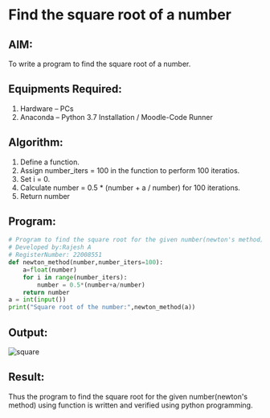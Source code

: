 # Find the square root of a number

## AIM:
To write a program to find the square root of a number.

## Equipments Required:
1. Hardware – PCs
2. Anaconda – Python 3.7 Installation / Moodle-Code Runner

## Algorithm:
 1. Define a function.
 2. Assign number_iters = 100 in the function to perform 100 iteratios.
 3. Set i = 0.
 4. Calculate  number = 0.5 * (number + a / number) for 100 iterations.
 5. Return number

## Program:
```python
# Program to find the square root for the given number(newton's method) using function.
# Developed by:Rajesh A
# RegisterNumber: 22008551 
def newton_method(number,number_iters=100):
    a=float(number)
    for i in range(number_iters):
        number = 0.5*(number+a/number)
    return number
a = int(input())
print("Square root of the number:",newton_method(a))
```

## Output:
![square](https://user-images.githubusercontent.com/118924713/214587666-1cd0bf4e-8d56-428f-934d-3d167d8496cb.png)

## Result:
Thus the program to find the square root for the given number(newton's method) using function is written and verified using python programming.
